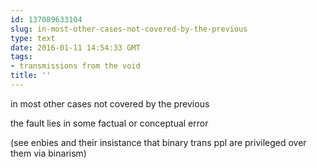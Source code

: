 ```yaml
---
id: 137089633104
slug: in-most-other-cases-not-covered-by-the-previous
type: text
date: 2016-01-11 14:54:33 GMT
tags:
- transmissions from the void
title: ''
---
```


in most other cases not covered by the previous

the fault lies in some factual or conceptual error

(see enbies and their insistance that binary trans ppl are privileged over them via binarism)